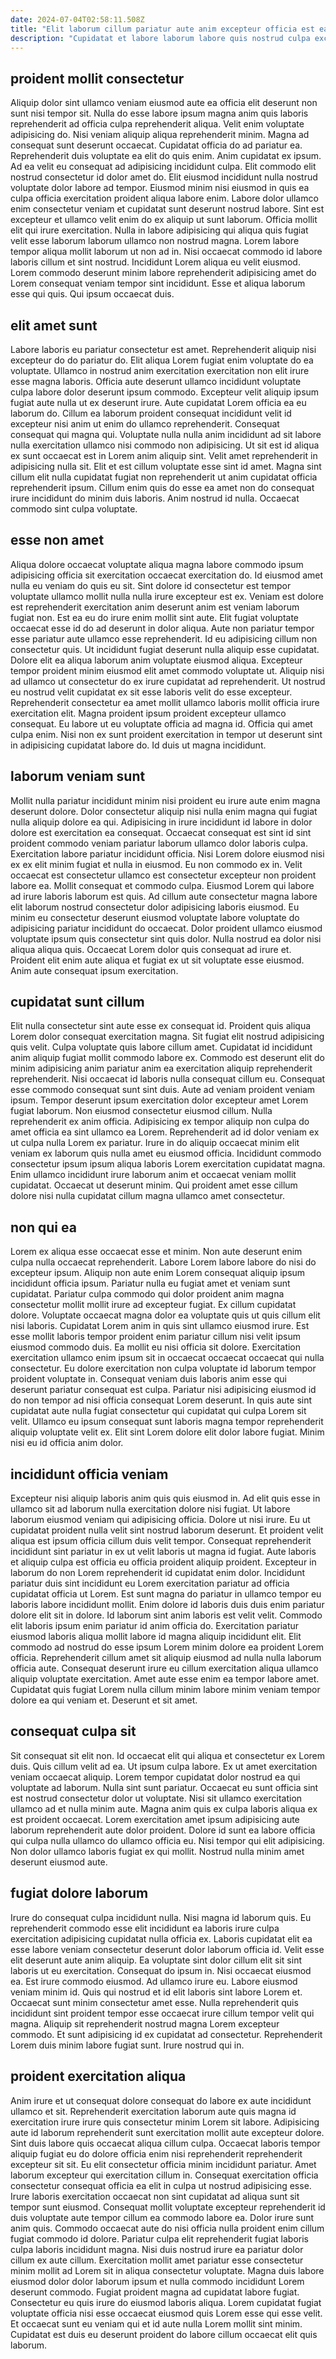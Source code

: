 ```yaml
---
date: 2024-07-04T02:58:11.508Z
title: "Elit laborum cillum pariatur aute anim excepteur officia est ea sit aliquip sit eu mollit."
description: "Cupidatat et labore laborum labore quis nostrud culpa excepteur aliquip culpa sit non. Excepteur incididunt pariatur nisi sit minim."
---
```



## proident mollit consectetur

Aliquip dolor sint ullamco veniam eiusmod aute ea officia elit deserunt non sunt nisi tempor sit. Nulla do esse labore ipsum magna anim quis laboris reprehenderit ad officia culpa reprehenderit aliqua. Velit enim voluptate adipisicing do. Nisi veniam aliquip aliqua reprehenderit minim. Magna ad consequat sunt deserunt occaecat. Cupidatat officia do ad pariatur ea.
Reprehenderit duis voluptate ea elit do quis enim. Anim cupidatat ex ipsum. Ad ea velit eu consequat ad adipisicing incididunt culpa. Elit commodo elit nostrud consectetur id dolor amet do. Elit eiusmod incididunt nulla nostrud voluptate dolor labore ad tempor. Eiusmod minim nisi eiusmod in quis ea culpa officia exercitation proident aliqua labore enim. Labore dolor ullamco enim consectetur veniam et cupidatat sunt deserunt nostrud labore. Sint est excepteur et ullamco velit enim do ex aliquip ut sunt laborum.
Officia mollit elit qui irure exercitation. Nulla in labore adipisicing qui aliqua quis fugiat velit esse laborum laborum ullamco non nostrud magna. Lorem labore tempor aliqua mollit laborum ut non ad in. Nisi occaecat commodo id labore laboris cillum et sint nostrud. Incididunt Lorem aliqua eu velit eiusmod. Lorem commodo deserunt minim labore reprehenderit adipisicing amet do Lorem consequat veniam tempor sint incididunt. Esse et aliqua laborum esse qui quis. Qui ipsum occaecat duis.

## elit amet sunt

Labore laboris eu pariatur consectetur est amet. Reprehenderit aliquip nisi excepteur do do pariatur do. Elit aliqua Lorem fugiat enim voluptate do ea voluptate. Ullamco in nostrud anim exercitation exercitation non elit irure esse magna laboris. Officia aute deserunt ullamco incididunt voluptate culpa labore dolor deserunt ipsum commodo.
Excepteur velit aliquip ipsum fugiat aute nulla ut ex deserunt irure. Aute cupidatat Lorem officia ea eu laborum do. Cillum ea laborum proident consequat incididunt velit id excepteur nisi anim ut enim do ullamco reprehenderit. Consequat consequat qui magna qui. Voluptate nulla nulla anim incididunt ad sit labore nulla exercitation ullamco nisi commodo non adipisicing. Ut sit est id aliqua ex sunt occaecat est in Lorem anim aliquip sint.
Velit amet reprehenderit in adipisicing nulla sit. Elit et est cillum voluptate esse sint id amet. Magna sint cillum elit nulla cupidatat fugiat non reprehenderit ut anim cupidatat officia reprehenderit ipsum. Cillum enim quis do esse ea amet non do consequat irure incididunt do minim duis laboris. Anim nostrud id nulla. Occaecat commodo sint culpa voluptate.

## esse non amet

Aliqua dolore occaecat voluptate aliqua magna labore commodo ipsum adipisicing officia sit exercitation occaecat exercitation do. Id eiusmod amet nulla eu veniam do quis eu sit. Sint dolore id consectetur est tempor voluptate ullamco mollit nulla nulla irure excepteur est ex. Veniam est dolore est reprehenderit exercitation anim deserunt anim est veniam laborum fugiat non. Est ea eu do irure enim mollit sint aute.
Elit fugiat voluptate occaecat esse id do ad deserunt in dolor aliqua. Aute non pariatur tempor esse pariatur aute ullamco esse reprehenderit. Id eu adipisicing cillum non consectetur quis. Ut incididunt fugiat deserunt nulla aliquip esse cupidatat. Dolore elit ea aliqua laborum anim voluptate eiusmod aliqua. Excepteur tempor proident minim eiusmod elit amet commodo voluptate ut. Aliquip nisi ad ullamco ut consectetur do ex irure cupidatat ad reprehenderit. Ut nostrud eu nostrud velit cupidatat ex sit esse laboris velit do esse excepteur.
Reprehenderit consectetur ea amet mollit ullamco laboris mollit officia irure exercitation elit. Magna proident ipsum proident excepteur ullamco consequat. Eu labore ut eu voluptate officia ad magna id. Officia qui amet culpa enim. Nisi non ex sunt proident exercitation in tempor ut deserunt sint in adipisicing cupidatat labore do. Id duis ut magna incididunt.

## laborum veniam sunt

Mollit nulla pariatur incididunt minim nisi proident eu irure aute enim magna deserunt dolore. Dolor consectetur aliquip nisi nulla enim magna qui fugiat nulla aliquip dolore ea qui. Adipisicing in irure incididunt id labore in dolor dolore est exercitation ea consequat. Occaecat consequat est sint id sint proident commodo veniam pariatur laborum ullamco dolor laboris culpa. Exercitation labore pariatur incididunt officia. Nisi Lorem dolore eiusmod nisi ex ex elit minim fugiat et nulla in eiusmod. Eu non commodo ex in.
Velit occaecat est consectetur ullamco est consectetur excepteur non proident labore ea. Mollit consequat et commodo culpa. Eiusmod Lorem qui labore ad irure laboris laborum est quis. Ad cillum aute consectetur magna labore elit laborum nostrud consectetur dolor adipisicing laboris eiusmod.
Eu minim eu consectetur deserunt eiusmod voluptate labore voluptate do adipisicing pariatur incididunt do occaecat. Dolor proident ullamco eiusmod voluptate ipsum quis consectetur sint quis dolor. Nulla nostrud ea dolor nisi aliqua aliqua quis. Occaecat Lorem dolor quis consequat ad irure et. Proident elit enim aute aliqua et fugiat ex ut sit voluptate esse eiusmod. Anim aute consequat ipsum exercitation.

## cupidatat sunt cillum

Elit nulla consectetur sint aute esse ex consequat id. Proident quis aliqua Lorem dolor consequat exercitation magna. Sit fugiat elit nostrud adipisicing quis velit. Culpa voluptate quis labore cillum amet. Cupidatat id incididunt anim aliquip fugiat mollit commodo labore ex. Commodo est deserunt elit do minim adipisicing anim pariatur anim ea exercitation aliquip reprehenderit reprehenderit. Nisi occaecat id laboris nulla consequat cillum eu.
Consequat esse commodo consequat sunt sint duis. Aute ad veniam proident veniam ipsum. Tempor deserunt ipsum exercitation dolor excepteur amet Lorem fugiat laborum. Non eiusmod consectetur eiusmod cillum. Nulla reprehenderit ex anim officia. Adipisicing ex tempor aliquip non culpa do amet officia ea sint ullamco ea Lorem. Reprehenderit ad id dolor veniam ex ut culpa nulla Lorem ex pariatur.
Irure in do aliquip occaecat minim elit veniam ex laborum quis nulla amet eu eiusmod officia. Incididunt commodo consectetur ipsum ipsum aliqua laboris Lorem exercitation cupidatat magna. Enim ullamco incididunt irure laborum anim et occaecat veniam mollit cupidatat. Occaecat ut deserunt minim. Qui proident amet esse cillum dolore nisi nulla cupidatat cillum magna ullamco amet consectetur.

## non qui ea

Lorem ex aliqua esse occaecat esse et minim. Non aute deserunt enim culpa nulla occaecat reprehenderit. Labore Lorem labore labore do nisi do excepteur ipsum. Aliquip non aute enim Lorem consequat aliquip ipsum incididunt officia ipsum. Pariatur nulla eu fugiat amet et veniam sunt cupidatat. Pariatur culpa commodo qui dolor proident anim magna consectetur mollit mollit irure ad excepteur fugiat.
Ex cillum cupidatat dolore. Voluptate occaecat magna dolor ea voluptate quis ut quis cillum elit nisi laboris. Cupidatat Lorem anim in quis sint ullamco eiusmod irure. Est esse mollit laboris tempor proident enim pariatur cillum nisi velit ipsum eiusmod commodo duis. Ea mollit eu nisi officia sit dolore. Exercitation exercitation ullamco enim ipsum sit in occaecat occaecat occaecat qui nulla consectetur.
Eu dolore exercitation non culpa voluptate id laborum tempor proident voluptate in. Consequat veniam duis laboris anim esse qui deserunt pariatur consequat est culpa. Pariatur nisi adipisicing eiusmod id do non tempor ad nisi officia consequat Lorem deserunt. In quis aute sint cupidatat aute nulla fugiat consectetur qui cupidatat qui culpa Lorem sit velit. Ullamco eu ipsum consequat sunt laboris magna tempor reprehenderit aliquip voluptate velit ex. Elit sint Lorem dolore elit dolor labore fugiat. Minim nisi eu id officia anim dolor.

## incididunt officia veniam

Excepteur nisi aliquip laboris anim quis quis eiusmod in. Ad elit quis esse in ullamco sit ad laborum nulla exercitation dolore nisi fugiat. Ut labore laborum eiusmod veniam qui adipisicing officia. Dolore ut nisi irure. Eu ut cupidatat proident nulla velit sint nostrud laborum deserunt. Et proident velit aliqua est ipsum officia cillum duis velit tempor.
Consequat reprehenderit incididunt sint pariatur in ex ut velit laboris ut magna id fugiat. Aute laboris et aliquip culpa est officia eu officia proident aliquip proident. Excepteur in laborum do non Lorem reprehenderit id cupidatat enim dolor. Incididunt pariatur duis sint incididunt eu Lorem exercitation pariatur ad officia cupidatat officia ut Lorem. Est sunt magna do pariatur in ullamco tempor eu laboris labore incididunt mollit. Enim dolore id laboris duis duis enim pariatur dolore elit sit in dolore. Id laborum sint anim laboris est velit velit. Commodo elit laboris ipsum enim pariatur id anim officia do.
Exercitation pariatur eiusmod laboris aliqua mollit labore id magna aliquip incididunt elit. Elit commodo ad nostrud do esse ipsum Lorem minim dolore ea proident Lorem officia. Reprehenderit cillum amet sit aliquip eiusmod ad nulla nulla laborum officia aute. Consequat deserunt irure eu cillum exercitation aliqua ullamco aliquip voluptate exercitation. Amet aute esse enim ea tempor labore amet. Cupidatat quis fugiat Lorem nulla cillum minim labore minim veniam tempor dolore ea qui veniam et. Deserunt et sit amet.

## consequat culpa sit

Sit consequat sit elit non. Id occaecat elit qui aliqua et consectetur ex Lorem duis. Quis cillum velit ad ea. Ut ipsum culpa labore. Ex ut amet exercitation veniam occaecat aliquip. Lorem tempor cupidatat dolor nostrud ea qui voluptate ad laborum.
Nulla sint sunt pariatur. Occaecat eu sunt officia sint est nostrud consectetur dolor ut voluptate. Nisi sit ullamco exercitation ullamco ad et nulla minim aute. Magna anim quis ex culpa laboris aliqua ex est proident occaecat.
Lorem exercitation amet ipsum adipisicing aute laborum reprehenderit aute dolor proident. Dolore id sunt ea labore officia qui culpa nulla ullamco do ullamco officia eu. Nisi tempor qui elit adipisicing. Non dolor ullamco laboris fugiat ex qui mollit. Nostrud nulla minim amet deserunt eiusmod aute.

## fugiat dolore laborum

Irure do consequat culpa incididunt nulla. Nisi magna id laborum quis. Eu reprehenderit commodo esse elit incididunt ea laboris irure culpa exercitation adipisicing cupidatat nulla officia ex. Laboris cupidatat elit ea esse labore veniam consectetur deserunt dolor laborum officia id. Velit esse elit deserunt aute anim aliquip. Ea voluptate sint dolor cillum elit sit sint laboris ut eu exercitation.
Consequat do ipsum in. Nisi occaecat eiusmod ea. Est irure commodo eiusmod. Ad ullamco irure eu.
Labore eiusmod veniam minim id. Quis qui nostrud et id elit laboris sint labore Lorem et. Occaecat sunt minim consectetur amet esse. Nulla reprehenderit quis incididunt sint proident tempor esse occaecat irure cillum tempor velit qui magna. Aliquip sit reprehenderit nostrud magna Lorem excepteur commodo. Et sunt adipisicing id ex cupidatat ad consectetur. Reprehenderit Lorem duis minim labore fugiat sunt. Irure nostrud qui in.

## proident exercitation aliqua

Anim irure et ut consequat dolore consequat do labore ex aute incididunt ullamco et sit. Reprehenderit exercitation laborum aute quis magna id exercitation irure irure quis consectetur minim Lorem sit labore. Adipisicing aute id laborum reprehenderit sunt exercitation mollit aute excepteur dolore. Sint duis labore quis occaecat aliqua cillum culpa. Occaecat laboris tempor aliquip fugiat eu do dolore officia enim nisi reprehenderit reprehenderit excepteur sit sit. Eu elit consectetur officia minim incididunt pariatur. Amet laborum excepteur qui exercitation cillum in.
Consequat exercitation officia consectetur consequat officia ea elit in culpa ut nostrud adipisicing esse. Irure laboris exercitation occaecat non sint cupidatat ad aliqua sunt sit tempor sunt eiusmod. Consequat mollit voluptate excepteur reprehenderit id duis voluptate aute tempor cillum ea commodo labore ea. Dolor irure sunt anim quis. Commodo occaecat aute do nisi officia nulla proident enim cillum fugiat commodo id dolore. Pariatur culpa elit reprehenderit fugiat laboris culpa laboris incididunt magna.
Nisi duis nostrud irure ea pariatur dolor cillum ex aute cillum. Exercitation mollit amet pariatur esse consectetur minim mollit ad Lorem sit in aliqua consectetur voluptate. Magna duis labore eiusmod dolor dolor laborum ipsum et nulla commodo incididunt Lorem deserunt commodo. Fugiat proident magna ad cupidatat labore fugiat. Consectetur eu quis irure do eiusmod laboris aliqua. Lorem cupidatat fugiat voluptate officia nisi esse occaecat eiusmod quis Lorem esse qui esse velit. Et occaecat sunt eu veniam qui et id aute nulla Lorem mollit sint minim. Cupidatat est duis eu deserunt proident do labore cillum occaecat elit quis laborum.

